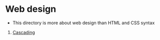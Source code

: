 # Web design

* This directory is more about web design than HTML and CSS syntax

<ol> 
    <li> <a href="./cascading"> Cascading </a> </li>
</ol>
